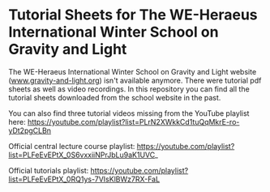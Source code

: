 # Tutorial Sheets for The WE-Heraeus International Winter School on Gravity and Light
The WE-Heraeus International Winter School on Gravity and Light website (www.gravity-and-light.org) isn't available anymore. 
There were tutorial pdf sheets as well as video recordings. In this repository you can find all the tutorial sheets downloaded from the school website in the past.

You can also find three tutorial videos missing from the YouTube playlist here: https://youtube.com/playlist?list=PLrN2XWkkCd1tuQqMkrE-ro-yDt2pgCLBn

Official central lecture course playlist: https://youtube.com/playlist?list=PLFeEvEPtX_0S6vxxiiNPrJbLu9aK1UVC_

Official tutorials playlist: https://youtube.com/playlist?list=PLFeEvEPtX_0RQ1ys-7VIsKlBWz7RX-FaL
